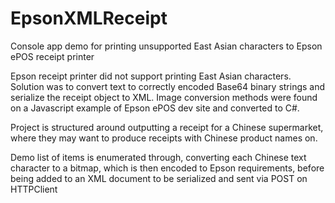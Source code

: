 # EpsonXMLReceipt
Console app demo for  printing unsupported East Asian characters to Epson ePOS receipt printer

Epson receipt printer did not support printing East Asian characters. Solution was to convert text to correctly encoded Base64 binary strings and serialize the receipt object to XML. 
Image conversion methods were found on a Javascript example of Epson ePOS dev site and converted to C#. 

Project is structured around outputting a receipt for a Chinese supermarket, where they may want to produce receipts with Chinese product names on. 

Demo list of items is enumerated through, converting each Chinese text character to a bitmap, which is then encoded to Epson requirements, before being added to an XML document to be serialized and sent via POST on HTTPClient 
